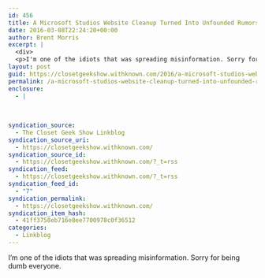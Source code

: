 ```yaml
---
id: 456
title: A Microsoft Studios Website Cleanup Turned Into Unfounded Rumors Of Impending Layoffs
date: 2016-03-08T22:24:20+00:00
author: Brent Morris
excerpt: |
  <div>
  <p>I'm one of the idiots that was spreading misinformation. Sorry for being dumb everyone.&nbsp;</p></div>
layout: post
guid: https://closetgeekshow.withknown.com/2016/a-microsoft-studios-website-cleanup-turned-into-unfounded-rumors-of
permalink: /a-microsoft-studios-website-cleanup-turned-into-unfounded-rumors-of-impending-layoffs/
enclosure:
  - |
    
    
    
syndication_source:
  - The Closet Geek Show Linkblog
syndication_source_uri:
  - https://closetgeekshow.withknown.com/
syndication_source_id:
  - https://closetgeekshow.withknown.com/?_t=rss
syndication_feed:
  - https://closetgeekshow.withknown.com/?_t=rss
syndication_feed_id:
  - "7"
syndication_permalink:
  - https://closetgeekshow.withknown.com/
syndication_item_hash:
  - 41ff3758eb716e8ee7700978c0f36512
categories:
  - Linkblog
---
```

<div class="known-bookmark">
  <p>
    I&#8217;m one of the idiots that was spreading misinformation. Sorry for being dumb everyone. 
  </p>
</div>
